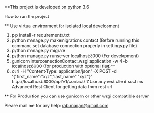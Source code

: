 **This project is developed on python 3.6


How to run the project

** Use virtual environment for isolated local development

1. pip install -r requirements.txt
2. python manage.py makemigrations contact (Before running this command set database connection properly in settings.py file)
3. python manage.py migrate
4. python manage.py runserver localhost:8000 (For development)
5. gunicorn InterconnectionContact.wsgi:application -w 4 -b localhost:8000 (For production with optional flag)**
6. curl -H "Content-Type: application/json" -X POST -d '{"first_name":"xyz","last_name":"xyz"}' http://localhost:8000/api/v1/contact/
7.Use any rest client such as Advanced Rest Client for getting data from rest url

** For Production you can use gunicorn or other wsgi compatible server

Please mail me for any help: rab.marjan@gmail.com

